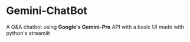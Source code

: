 # Gemini-ChatBot

A Q&A chatbot using **Google's Gemini-Pro** API with a basic UI made with python's streamlit

